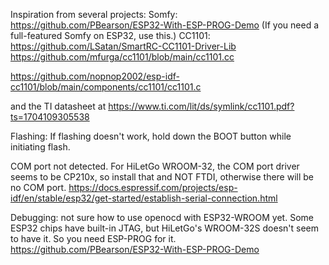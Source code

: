 Inspiration from several projects:
Somfy:
https://github.com/PBearson/ESP32-With-ESP-PROG-Demo  (If you need a full-featured Somfy on ESP32, use this.)
CC1101:
https://github.com/LSatan/SmartRC-CC1101-Driver-Lib
https://github.com/mfurga/cc1101/blob/main/cc1101.cc

https://github.com/nopnop2002/esp-idf-cc1101/blob/main/components/cc1101/cc1101.c

and the TI datasheet at https://www.ti.com/lit/ds/symlink/cc1101.pdf?ts=1704109305538


Flashing: If flashing doesn't work, hold down the BOOT button while initiating flash.

COM port not detected.
For HiLetGo WROOM-32, the COM port driver seems to be CP210x, so install that and NOT FTDI, otherwise there will be no COM port.
https://docs.espressif.com/projects/esp-idf/en/stable/esp32/get-started/establish-serial-connection.html

Debugging:
not sure how to use openocd with ESP32-WROOM yet.
Some ESP32 chips have built-in JTAG, but HiLetGo's WROOM-32S doesn't seem to have it. So you need ESP-PROG for it. 
https://github.com/PBearson/ESP32-With-ESP-PROG-Demo